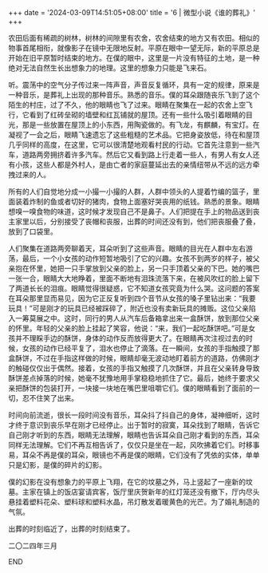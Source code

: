 +++
date = '2024-03-09T14:51:05+08:00'
title = '6 | 微型小说《谁的葬礼》'
+++

农田后面有稀疏的树林，树林的间隙里有农舍，农舍结束的地方又有农田。相似的物事首尾相衔，就像影子在镜中无限地反射。平原在眼中一望无际，新的平原总是开始在旧平原暂时结束的地方。在僕的眼中，这里是一片没有特征的土地，是一种绝对无法自然生长出想象力的地理。这里的想象力只能是飞来石。

听。震荡中的空气分子传过来一阵声音，声音反复循环，具有一定的规律，原来是一种音乐，是葬礼上出现的那种音乐。熟悉的音乐。僕的耳朵跟随丧乐飞到了这个陌生的村庄，过了不久，他的眼睛也飞了过来。眼睛在聚集在一起的农舍上空飞行，它看到了红砖垒砌的墙壁和红瓦铺就的屋顶。还有一些什么吸引着眼睛的目光，那是一些放置在屋顶上的小东西，用陶瓷做的。有飞龙，有麒麟，有宝灯。在凝视了一会之后，眼睛飞速遗忘了这些粗糙的艺术品。它把身姿放低，待在和屋顶几乎同样的高度，在这里，它可以很清楚地观看村民的行动。它首先注意到一些汽车，道路两旁拥挤着许多汽车。然后它又看到路上行走着一些人，有男人有女人还有小孩，这些人都是外村人，是由亡者的家庭蔓延出去的亲情纽带从不远的远方牵拽过来的人。

所有的人们自觉地分成一小撮一小撮的人群，人群中领头的人提着竹编的篮子，里面装着炸制的鱼或者切好的猪肉，食物上面塞好哭丧用的纸钱。熟悉的景象。眼睛想嗅一嗅食物的味道，这时候才发现自己不是鼻子。人们把提在手上的物品送到丧主家里以后，分别接受了丧帽和丧服，出葬的时间还没有到，他们把丧服叠了叠，放到了口袋里。

人们聚集在道路两旁聊着天，耳朵听到了这些声音。眼睛的目光在人群中左右游荡，最后，一个小女孩的动作短暂地吸引了它的兴趣。女孩不到两岁的样子，被父亲抱在怀里，她把一只手掌放到父亲的脸上，另一只手顶着父亲的下巴。她的嘴巴一张一合，眼睛大大地睁着，里面不断地有泪珠流落下来，在被风吹红的脸上留下了两道长长的泪痕。眼睛觉得很疑惑，它不知道女孩究竟为什么哭。这问题的答案在耳朵那里显而易见，因为它正反复听到四个音节从女孩的嗓子里钻出来：“我要玩具！”可是刚才的玩具已经被踩碎了，附近也没有卖新玩具的摊贩。这位父亲陷入一筹莫展之中。这时，同行的男人从汽车后备箱拿出来一盒酥饼，放到那位父亲的怀里。年轻的父亲的脸上挂起了笑容，他说：“来，我们一起吃酥饼吧。”可是女孩并不理睬手边的酥饼，身体的动作反而放得更大了。在眼睛再次注视过去的时候，女孩的动作已经平复了，泪水也停止了滴落。在一瞬间，女孩的手指触摸了那盒酥饼，不过在手指这样做的时候，眼睛却毫无波动地盯着前方的道路，仿佛刚才的触碰仅仅出于偶然。接着，女孩的手指又触摸了几次酥饼，并且在父亲转身导致酥饼差点掉落的时候，她毫不犹豫地用手掌稳稳地抓住了它。最后，她终于要求父亲把酥饼的包装打开，一块接一块地在嘴巴里咀嚼它们。僕的眼睛看到了面前的一切，忍不住笑了出来。

时间向前流逝，很长一段时间没有音乐，耳朵抖了抖自己的身体，凝神细听，这时才终于意识到丧乐早在刚才已经停止。出于暂时的寂寞，耳朵找到了眼睛，告诉它自己刚才听到的东西，眼睛无法理解，眼睛也告诉耳朵自己刚才看到的东西，耳朵同样无法理解。它们不再互相告诉了，仅仅只是坐在一起，风吹拂着它们。时移事易，耳朵不再是僕的耳朵，眼镜也不再是僕的眼睛，它们没有了凭依的实体，单单只是幻影，是僕的碎片的幻影。

僕的幻影在没有想象力的平原上飞翔，在它的坟墓之外，马上竖起了一座新的坟墓。主家在镇上的饭店宴请宾客，饭厅里庆贺新年的红灯笼还没有撤下，厅内尽头悬挂着塑料花朵、塑料球和塑料水晶，吊灯散发着暖黄色的光芒。为了婚礼制造的气氛。

出葬的时刻临近了，出葬的时刻结束了。

二〇二四年三月

END



